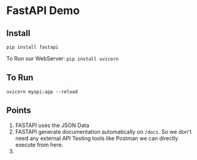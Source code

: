 # FastAPI Demo

## Install

`pip install fastapi`

To Run our WebServer: `pip install uvicorn`

## To Run

`uvicorn myapi:app --reload`

## Points

1. FASTAPI uses the JSON Data
2. FASTAPI generate documentation automatically on `/docs`. So we don't need any external API Testing tools like Postman we can directly execute from here.
3.
